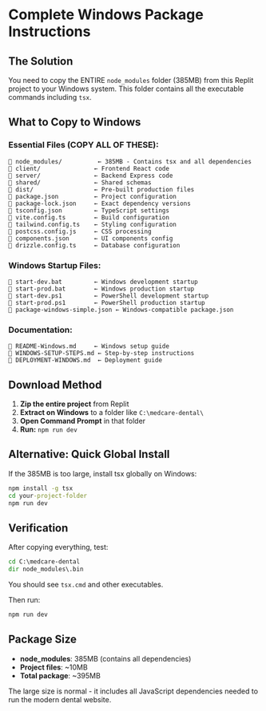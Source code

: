 # Complete Windows Package Instructions

## The Solution
You need to copy the ENTIRE `node_modules` folder (385MB) from this Replit project to your Windows system. This folder contains all the executable commands including `tsx`.

## What to Copy to Windows

### Essential Files (COPY ALL OF THESE):
```
📁 node_modules/          ← 385MB - Contains tsx and all dependencies
📁 client/               ← Frontend React code
📁 server/               ← Backend Express code
📁 shared/               ← Shared schemas
📁 dist/                 ← Pre-built production files
📄 package.json          ← Project configuration
📄 package-lock.json     ← Exact dependency versions
📄 tsconfig.json         ← TypeScript settings
📄 vite.config.ts        ← Build configuration
📄 tailwind.config.ts    ← Styling configuration
📄 postcss.config.js     ← CSS processing
📄 components.json       ← UI components config
📄 drizzle.config.ts     ← Database configuration
```

### Windows Startup Files:
```
📄 start-dev.bat         ← Windows development startup
📄 start-prod.bat        ← Windows production startup  
📄 start-dev.ps1         ← PowerShell development startup
📄 start-prod.ps1        ← PowerShell production startup
📄 package-windows-simple.json ← Windows-compatible package.json
```

### Documentation:
```
📄 README-Windows.md     ← Windows setup guide
📄 WINDOWS-SETUP-STEPS.md ← Step-by-step instructions
📄 DEPLOYMENT-WINDOWS.md  ← Deployment guide
```

## Download Method
1. **Zip the entire project** from Replit
2. **Extract on Windows** to a folder like `C:\medcare-dental\`
3. **Open Command Prompt** in that folder
4. **Run:** `npm run dev`

## Alternative: Quick Global Install
If the 385MB is too large, install tsx globally on Windows:
```cmd
npm install -g tsx
cd your-project-folder
npm run dev
```

## Verification
After copying everything, test:
```cmd
cd C:\medcare-dental
dir node_modules\.bin
```
You should see `tsx.cmd` and other executables.

Then run:
```cmd
npm run dev
```

## Package Size
- **node_modules**: 385MB (contains all dependencies)
- **Project files**: ~10MB
- **Total package**: ~395MB

The large size is normal - it includes all JavaScript dependencies needed to run the modern dental website.